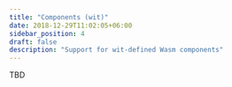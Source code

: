 ```yaml
---
title: "Components (wit)"
date: 2018-12-29T11:02:05+06:00
sidebar_position: 4
draft: false
description: "Support for wit-defined Wasm components"
---
```


TBD